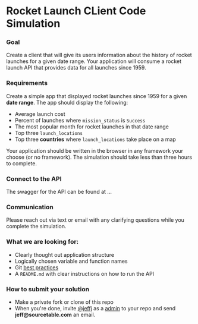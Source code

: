 
# Rocket Launch CLient Code Simulation

### Goal
Create a client that will give its users information about the history of rocket launches for a given date range.  Your application will consume a rocket launch API that provides data for all launches since 1959. 

### Requirements
Create a simple app that displayed rocket launches since 1959 for a given __date range__.  The app should display the following:

* Average launch cost
* Percent of launches where `mission_status` is `Success`
* The most popular month for rocket launches in that date range
* Top three `launch_locations`
* Top three __countries__ where `launch_locations` take place on a map

Your application should be written in the browser in any framework your choose (or no framework). The simulation should take less than three hours to complete.

### Connect to the API
The swagger for the API can be found at ...

### Communication
Please reach out via text or email with any clarifying questions while you complete the simulation.

### What we are looking for:

* Clearly thought out application structure
* Logically chosen variable and function names
* Git [best practices](https://guides.github.com/introduction/flow/)
* A `README.md` with clear instructions on how to run the API


### How to submit your solution
* Make a private fork or clone of this repo
* When you're done, invite [@jeffj](https://github.com/jeffj) as a [admin](https://docs.github.com/en/github/setting-up-and-managing-organizations-and-teams/repository-permission-levels-for-an-organization#permission-levels-for-repositories-owned-by-an-organization) to your repo and send __jeff@sourcetable.com__ an email.
